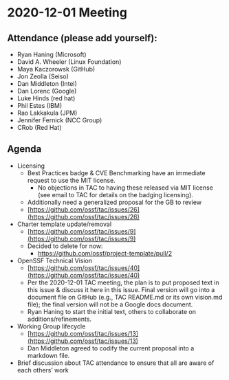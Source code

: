 # **2020-12-01 Meeting**

## Attendance (please add yourself):

* Ryan Haning (Microsoft)
* David A. Wheeler (Linux Foundation) 
* Maya Kaczorowsk (GitHub)
* Jon Zeolla (Seiso)
* Dan Middleton (Intel)
*  Dan Lorenc (Google)
*  Luke Hinds (red hat)
*  Phil Estes (IBM)
*  Rao Lakkakula (JPM)
*  Jennifer Fernick (NCC Group)
*  CRob (Red Hat)

## Agenda

* Licensing 
    * Best Practices badge & CVE Benchmarking have an immediate request to use the MIT license.
        * No objections in TAC to having these released via MIT license (see email to TAC for details on the badging licensing).
    * Additionally need a generalized proposal for the GB to review 
    * [https://github.com/ossf/tac/issues/26](https://github.com/ossf/tac/issues/26) 
* Charter template update/removal
    * [https://github.com/ossf/tac/issues/9](https://github.com/ossf/tac/issues/9) 
    * Decided to delete for now:
        * https://github.com/ossf/project-template/pull/2
* OpenSSF Technical Vision
    *  [https://github.com/ossf/tac/issues/40](https://github.com/ossf/tac/issues/40)
    * Per the 2020-12-01 TAC meeting, the plan is to put proposed text in this issue & discuss it here in this issue. Final version will go into a document file on GitHub (e.g., TAC README.md or its own vision.md file); the final version will not be a Google docs document.
    * Ryan Haning to start the initial text, others to collaborate on additions/refinements.
* Working Group lifecycle
    * [https://github.com/ossf/tac/issues/13](https://github.com/ossf/tac/issues/13)
    * Dan Middleton agreed to codify the current proposal into a markdown file.
* Brief discussion about TAC attendance to ensure that all are aware of each others’ work